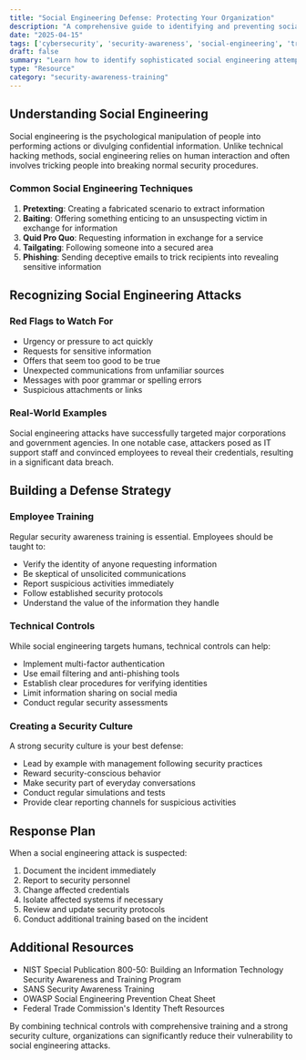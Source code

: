 ```yaml
---
title: "Social Engineering Defense: Protecting Your Organization"
description: "A comprehensive guide to identifying and preventing social engineering attacks in your organization."
date: "2025-04-15"
tags: ['cybersecurity', 'security-awareness', 'social-engineering', 'training']
draft: false
summary: "Learn how to identify sophisticated social engineering attempts, train employees on security best practices, and implement controls to protect your organization."
type: "Resource"
category: "security-awareness-training"
---
```


## Understanding Social Engineering

Social engineering is the psychological manipulation of people into performing actions or divulging confidential information. Unlike technical hacking methods, social engineering relies on human interaction and often involves tricking people into breaking normal security procedures.

### Common Social Engineering Techniques

1. **Pretexting**: Creating a fabricated scenario to extract information
2. **Baiting**: Offering something enticing to an unsuspecting victim in exchange for information
3. **Quid Pro Quo**: Requesting information in exchange for a service
4. **Tailgating**: Following someone into a secured area
5. **Phishing**: Sending deceptive emails to trick recipients into revealing sensitive information

## Recognizing Social Engineering Attacks

### Red Flags to Watch For

- Urgency or pressure to act quickly
- Requests for sensitive information
- Offers that seem too good to be true
- Unexpected communications from unfamiliar sources
- Messages with poor grammar or spelling errors
- Suspicious attachments or links

### Real-World Examples

Social engineering attacks have successfully targeted major corporations and government agencies. In one notable case, attackers posed as IT support staff and convinced employees to reveal their credentials, resulting in a significant data breach.

## Building a Defense Strategy

### Employee Training

Regular security awareness training is essential. Employees should be taught to:

- Verify the identity of anyone requesting information
- Be skeptical of unsolicited communications
- Report suspicious activities immediately
- Follow established security protocols
- Understand the value of the information they handle

### Technical Controls

While social engineering targets humans, technical controls can help:

- Implement multi-factor authentication
- Use email filtering and anti-phishing tools
- Establish clear procedures for verifying identities
- Limit information sharing on social media
- Conduct regular security assessments

### Creating a Security Culture

A strong security culture is your best defense:

- Lead by example with management following security practices
- Reward security-conscious behavior
- Make security part of everyday conversations
- Conduct regular simulations and tests
- Provide clear reporting channels for suspicious activities

## Response Plan

When a social engineering attack is suspected:

1. Document the incident immediately
2. Report to security personnel
3. Change affected credentials
4. Isolate affected systems if necessary
5. Review and update security protocols
6. Conduct additional training based on the incident

## Additional Resources

- NIST Special Publication 800-50: Building an Information Technology Security Awareness and Training Program
- SANS Security Awareness Training
- OWASP Social Engineering Prevention Cheat Sheet
- Federal Trade Commission's Identity Theft Resources

By combining technical controls with comprehensive training and a strong security culture, organizations can significantly reduce their vulnerability to social engineering attacks.
